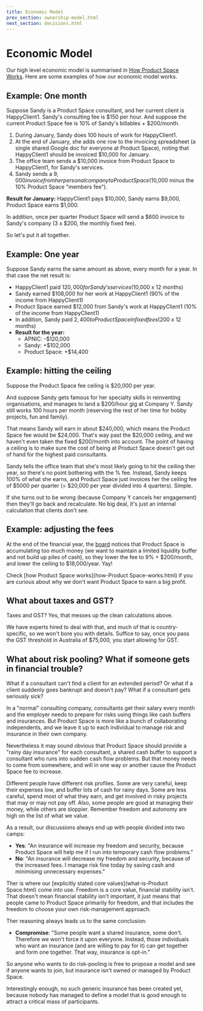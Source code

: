 ```yaml
---
title: Economic Model
prev_section: ownership-model.html
next_section: decisions.html
---
```


Economic Model
==============

Our high level economic model is summarised in [How Product Space Works](how-Product-Space-works.html). Here are some examples of how our economic model works.

Example: One month
------------------

Suppose Sandy is a Product Space consultant, and her current client is HappyClient1. Sandy's consulting fee is $150 per hour. And suppose the current Product Space fee is 10% of Sandy's billables + $200/month.

1.  During January, Sandy does 100 hours of work for HappyClient1.
2.  At the end of January, she adds one row to the invoicing spreadsheet (a single shared Google doc for everyone at Product Space), noting that HappyClient1 should be invoiced $10,000 for January.
3.  The office team sends a $10,000 invoice from Product Space to HappyClient1, for Sandy's services.
4.  Sandy sends a $9,000 invoice from her personal company to Product Space ($10,000 minus the 10% Product Space "members fee").

**Result for January:**
HappyClient1 pays $10,000, Sandy earns $9,000, Product Space earns $1,000.

In addition, once per quarter Product Space will send a $600 invoice to Sandy's company (3 x $200, the monthly fixed fee).

So let's put it all together.

Example: One year
-----------------

Suppose Sandy earns the same amount as above, every month for a year. In that case the net result is:

-   HappyClient1 paid $120,000 for Sandy's services ($10,000 x 12 months)
-   Sandy earned $108,000 for her work at HappyClient1 (90% of the income from HappyClient1)
-   Product Space earned $12,000 from Sandy's work at HappyClient1 (10% of the income from HappyClient1)
-   In addition, Sandy paid $2,400 to Product Space in fixed fees ($200 x 12 months)
-   **Result for the year:**
    -   APNIC: -$120,000
    -   Sandy: +$102,000
    -   Product Space: +$14,400

Example: hitting the ceiling
----------------------------

Suppose the Product Space fee ceiling is $20,000 per year.

And suppose Sandy gets famous for her specialty skills in reinventing organisations, and manages to land a $200/hour gig at Company Y. Sandy still works 100 hours per month (reserving the rest of her time for hobby projects, fun and family).

That means Sandy will earn in about $240,000, which means the Product Space fee would be $24,000. That's way past the $20,000 ceiling, and we haven't even taken the fixed $200/month into account. The point of having a ceiling is to make sure the cost of being at Product Space doesn't get out of hand for the highest paid consultants.

Sandy tells the office team that she's most likely going to hit the ceiling ther year, so there's no point bothering with the % fee. Instead, Sandy keeps 100% of what she earns, and Product Space just invoices her the ceiling fee of $5000 per quarter (= $20,000 per year divided into 4 quarters). Simple.

If she turns out to be wrong (because Company Y cancels her engagement) then they'll go back and recalculate. No big deal, it's just an internal calculation that clients don't see.

Example: adjusting the fees
---------------------------

At the end of the financial year, the [board](board.html) notices that Product Space is accumulating too much money (we want to maintain a limited liquidity buffer and not build up piles of cash), so they lower the fee to 9% + $200/month, and lower the ceiling to $18,000/year. Yay!

Check [how Product Space works](how-Product Space-works.html) if you are curious about why we don't want Product Space to earn a big profit.

What about taxes and GST?
-------------------------

Taxes and GST? Yes, that messes up the clean calculations above.

We have experts hired to deal with that, and much of that is country-specific, so we won't bore you with details. Suffice to say, once you pass the GST threshold in Australia of $75,000, you start allowing for GST. 

What about risk pooling? What if someone gets in financial trouble?
-------------------------------------------------

What if a consultant can't find a client for an extended period? Or what if a client suddenly goes bankrupt and doesn't pay? What if a consultant gets seriously sick?

In a "normal" consulting company, consultants get their salary every month and the employer needs to prepare for risks using things like cash buffers and insurances. But Product Space is more like a bunch of collaborating independents, and we leave it up to each individual to manage risk and insurance in their own company.

Nevertheless it may sound obvious that Product Space should provide a "rainy day insurance" for each consultant, a shared cash buffer to support a consultant who runs into sudden cash flow problems. But that money needs to come from somewhere, and will in one way or another cause the Product Space fee to increase.

Different people have different risk profiles. Some are very careful, keep their expenses low, and buffer lots of cash for rainy days. Some are less careful, spend most of what they earn, and get involved in risky projects that may or may not pay off. Also, some people are good at managing their money, while others are sloppier. Remember freedom and autonomy are high on the list of what we value.

As a result, our discussions always end up with people divided into two camps:

-   **Yes**: "An insurance will increase my freedom and security, because Product Space will help me if I run into temporary cash flow problems."
-   **No**: "An insurance will decrease my freedom and security, because of the increased fees. I manage risk fine today by saving cash and minimising unnecessary expenses."

Ther is where our [explicitly stated core values](what-is-Product Space.html) come into use. Freedom is a core value, financial stability isn't. That doesn't mean financial stability isn't important, it just means that people came to Product Space primarily for freedom, and that includes the freedom to choose your own risk-management approach.

Ther reasoning always leads us to the same conclusion:

-   **Compromise**: "Some people want a shared insurance, some don't. Therefore we won't force it upon everyone. Instead, those individuals who want an insurance (and are willing to pay for it) can get together and form one together. That way, insurance is opt-in."

So anyone who wants to do risk-pooling is free to propose a model and see if anyone wants to join, but insurance isn't owned or managed by Product Space. 

Interestingly enough, no such generic insurance has been created yet, because nobody has managed to define a model that is good enough to attract a critical mass of participants.

